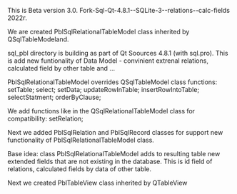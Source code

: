 This is Beta version 3.0. Fork-Sql-Qt-4.8.1--SQLite-3--relations--calc-fields 2022г.

We are created PblSqlRelationalTableModel class inherited by QSqlTableModeland.

sql_pbl directory is building as part of Qt Soources 4.8.1 (with sql.pro).
This is add new funtionality of Data Model - convinient extrenal relations, calculated field by other table and ...

PblSqlRelationalTableModel overrides QSqlTableModel class functions:
setTable;
select;
setData;
updateRowInTable;
insertRowIntoTable;
selectStatment;
orderByClause;

We add functions like in the QSqlRelationalTableModel class for compatibility:
setRelation;

Next we added PblSqlRelation and PblSqlRecord classes for support new functionality of PblSqlRelationalTableModel class.

Base idea: class PblSqlRelationalTableModel adds to resulting table new extended fields that are not existing in the database. 
This is id field of relations, calculated fields by data of other table.

Next we created PblTableView class inherited by QTableView


